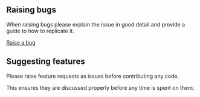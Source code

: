 ## Raising bugs

When raising bugs please explain the issue in good detail and provide a guide to how to replicate it.

[Raise a bug](https://github.com/nhsuk/nhsuk-prototype-kit/issues/new?template=BUG_REPORT.md)

## Suggesting features

Please raise feature requests as issues before contributing any code.

This ensures they are discussed properly before any time is spent on them.
